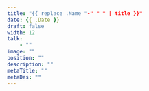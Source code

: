 ```yaml
---
title: "{{ replace .Name "-" " " | title }}"
date: {{ .Date }}
draft: false
width: 12
talk: 
    - ""
image: ""
position: ""
description: ""
metaTitle: ""
metaDes: ""
---
```

